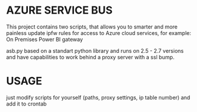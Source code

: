 # AZURE SERVICE BUS

This project contains two scripts, that allows you to smarter and more painless update ipfw rules for access to Azure cloud services, for example: On Premises Power BI gateway

asb.py based on a standart python library and runs on 2.5 - 2.7 versions and have capabilities to work behind a proxy server with a ssl bump.


# USAGE
just modify scripts for yourself (paths, proxy settings, ip table number) and add it to crontab